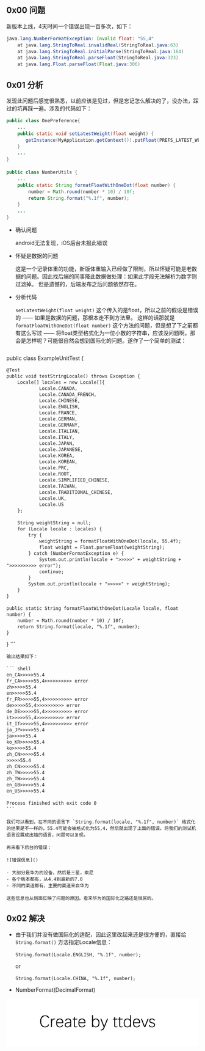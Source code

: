 
## 0x00 问题

新版本上线，4天时间一个错误出现一百多次，如下：

``` java
java.lang.NumberFormatException: Invalid float: "55,4"
	at java.lang.StringToReal.invalidReal(StringToReal.java:63)
	at java.lang.StringToReal.initialParse(StringToReal.java:164)
	at java.lang.StringToReal.parseFloat(StringToReal.java:323)
	at java.lang.Float.parseFloat(Float.java:306)
```


## 0x01 分析

发现此问题后感觉很熟悉，以前应该是见过，但是忘记怎么解决的了，没办法，踩过的坑再踩一遍。涉及的代码如下：

``` java
public class OnePreference{
    ...
    public static void setLatestWeight(float weight) {
       getInstance(MyApplication.getContext()).putFloat(PREFS_LATEST_WEIGHT, Float.parseFloat(NumberUtils.formatFloatWithOneDot(weight)));
    }
    ...
}

public class NumberUtils {
    ...
    public static String formatFloatWithOneDot(float number) {
        number = Math.round(number * 10) / 10f;
        return String.format("%.1f", number);
    }
    ...
}
```

- 确认问题
    
    android无法复现，iOS后台未报此错误
    
- 怀疑是数据的问题
    
    这是一个记录体重的功能，新版体重输入已经做了限制，所以怀疑可能是老数据的问题。因此找后端的同事降此数据做处理：如果此字段无法解析为数字则过滤掉。
    但是遗憾的，后端发布之后问题依然存在。
    
- 分析代码

    `setLatestWeight(float weight)` 这个传入的是float，所以之前的假设是错误的 —— 如果是数据的问题，那根本走不到方法里。
    这样的话那就是 `formatFloatWithOneDot(float number)` 这个方法的问题，但是想了下之前都有这么写过 —— 将float类型格式化为一位小数的字符串，应该没问题啊。那会是怎样呢？可能很自然会想到国际化的问题。遂作了一个简单的测试：
    
    ``` java
public class ExampleUnitTest {

    @Test
    public void testStringLocale() throws Exception {
        Locale[] locales = new Locale[]{
                Locale.CANADA,
                Locale.CANADA_FRENCH,
                Locale.CHINESE,
                Locale.ENGLISH,
                Locale.FRANCE,
                Locale.GERMAN,
                Locale.GERMANY,
                Locale.ITALIAN,
                Locale.ITALY,
                Locale.JAPAN,
                Locale.JAPANESE,
                Locale.KOREA,
                Locale.KOREAN,
                Locale.PRC,
                Locale.ROOT,
                Locale.SIMPLIFIED_CHINESE,
                Locale.TAIWAN,
                Locale.TRADITIONAL_CHINESE,
                Locale.UK,
                Locale.US
        };

        String weightString = null;
        for (Locale locale : locales) {
            try {
                weightString = formatFloatWithOneDot(locale, 55.4f);
                float weight = Float.parseFloat(weightString);
            } catch (NumberFormatException e) {
                System.out.println(locale + ">>>>>" + weightString + ">>>>>>>>>> error");
                continue;
            }
            System.out.println(locale + ">>>>>" + weightString);
        }
    }

    public static String formatFloatWithOneDot(Locale locale, float number) {
        number = Math.round(number * 10) / 10f;
        return String.format(locale, "%.1f", number);
    }
}
    ```
    
    输出结果如下：
    
    ``` shell
    en_CA>>>>>55.4
    fr_CA>>>>>55,4>>>>>>>>>> error
    zh>>>>>55.4
    en>>>>>55.4
    fr_FR>>>>>55,4>>>>>>>>>> error
    de>>>>>55,4>>>>>>>>>> error
    de_DE>>>>>55,4>>>>>>>>>> error
    it>>>>>55,4>>>>>>>>>> error
    it_IT>>>>>55,4>>>>>>>>>> error
    ja_JP>>>>>55.4
    ja>>>>>55.4
    ko_KR>>>>>55.4
    ko>>>>>55.4
    zh_CN>>>>>55.4
    >>>>>55.4
    zh_CN>>>>>55.4
    zh_TW>>>>>55.4
    zh_TW>>>>>55.4
    en_GB>>>>>55.4
    en_US>>>>>55.4
    
    Process finished with exit code 0
    ```
    
    我们可以看到，在不同的语言下 `String.format(locale, "%.1f", number)` 格式化的结果是不一样的，55.4可能会被格式化为55,4，然后就出现了上面的错误。将我们的测试机语言设置成出错的语言，问题可以复现。
    
    再来看下后台的错误：
    
    ![错误信息]()
       
    - 大部分是华为的设备，然后是三星，索尼
    - 各个版本都有，从4.4到最新的7.0
    - 不同的渠道都有，主要的渠道来自华为
        
    这些信息也从侧面反映了问题的原因。看来华为的国际化之路还是很屌的。


## 0x02 解决

- 由于我们并没有做国际化的适配，因此这里改起来还是很方便的，直接给 `String.format()` 方法指定Locale信息：

    `String.format(Locale.ENGLISH, "%.1f", number);`
    
    or
    
    `String.format(Locale.CHINA, "%.1f", number);`        

- NumberFormat(DecimalFormat)


![Create by ttdevs](https://raw.githubusercontent.com/ttdevs/ttdevs.github.io/common/images/logo.png)

